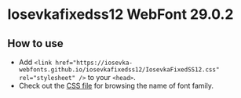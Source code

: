 # Iosevkafixedss12 WebFont 29.0.2

## How to use

- Add `<link href="https://iosevka-webfonts.github.io/iosevkafixedss12/IosevkaFixedSS12.css" rel="stylesheet" />` to your `<head>`.
- Check out the [CSS file](./IosevkaFixedSS12.css) for browsing the name of font family.
